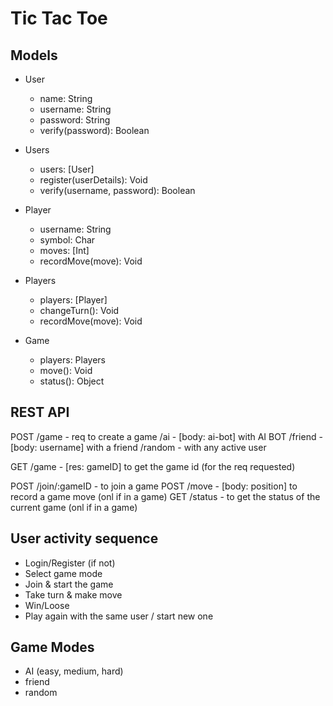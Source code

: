 # Tic Tac Toe

## Models

- User
  - name: String
  - username: String
  - password: String
  - verify(password): Boolean
- Users

  - users: [User]
  - register(userDetails): Void
  - verify(username, password): Boolean

- Player

  - username: String
  - symbol: Char
  - moves: [Int]
  - recordMove(move): Void

- Players

  - players: [Player]
  - changeTurn(): Void
  - recordMove(move): Void

- Game
  - players: Players
  - move(): Void
  - status(): Object

## REST API

POST /game - req to create a game
  /ai - [body: ai-bot] with AI BOT
  /friend - [body: username] with a friend
  /random - with any active user

GET /game - [res: gameID] to get the game id (for the req requested)

POST /join/:gameID - to join a game
POST /move - [body: position] to record a game move (onl if in a game)
GET /status - to get the status of the current game (onl if in a game)

## User activity sequence

- Login/Register (if not)
- Select game mode
- Join & start the game
- Take turn & make move
- Win/Loose
- Play again with the same user / start new one

## Game Modes

- AI (easy, medium, hard)
- friend
- random
